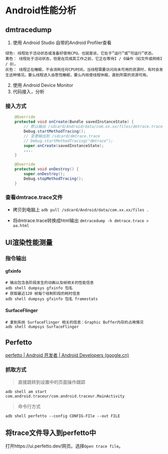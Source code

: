 # Android性能分析

## dmtracedump

1. 使用 Android Studio 自带的Android Profiler查看

```
绿色: 线程处于活动状态或准备好使用CPU。也就是说，它处于”运行”或”可运行”状态。
黄色： 线程处于活动状态，但是在完成其工作之前，它正在等待I / O操作（如文件或网络I / O）。
灰色： 线程正在睡眠，不会消耗任何CPU时间，当线程需要访问尚未可用的资源时，有时会发生这种情况。要么线程进入自愿性睡眠，要么内核使线程休眠，直到所需的资源可用。
```
2. 使用 Android Device Monitor
3. 代码接入，分析

### 接入方式

```java
	@Override
    protected void onCreate(Bundle savedInstanceState) {
    	// 默认输出 /sdcard/Android/data/com.xx.xx/files/dmtrace.trace
        Debug.startMethodTracing();
        // 变更输出到 /sdcard/dmtrace.trace
        // Debug.startMethodTracing("dmtrace"); 
        super.onCreate(savedInstanceState);
        ....
    }

    @Override
    protected void onDestroy() {
        super.onDestroy();
        Debug.stopMethodTracing();
    }
```


### 查看dmtrace.trace文件

- 拷贝到电脑上
``adb pull /sdcard/Android/data/com.xx.xx/files .``

- 将dmtrace.trace转换成html输出
``dmtracedump -h dmtrace.trace > aa.html``

## UI渲染性能测量

### 指令输出

#### gfxinfo

```shell
# 输出包含各阶段发生的动画以及帧相关的性能信息
adb shell dumpsys gfxinfo 包名
# 获取最近120 帧每个绘制阶段的耗时信息
adb shell dumpsys gfxinfo 包名 framestats
```

#### SurfaceFlinger

```shell
# 拿到系统 SurfaceFlinger 相关的信息：Graphic Buffer内存的占用情况
adb shell dumpsys SurfaceFlinger
```

## Perfetto

[perfetto  | Android 开发者  | Android Developers (google.cn)](https://developer.android.google.cn/studio/command-line/perfetto?hl=zh_cn)

### 抓取方式

> 直接跳转到设置中的页面操作跟踪

```
adb shell am start com.android.traceur/com.android.traceur.MainActivity
```

> 命令行方式

```
adb shell perfetto --config CONFIG-FIle --out FILE
```



## 将trace文件导入到perfetto中

打开https://ui.perfetto.dev/网页。选择`Open trace file`。
